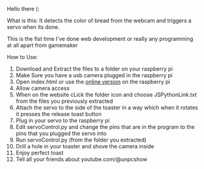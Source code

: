 Hello there (:

What is this: 
It detects the color of bread from the webcam and triggers a servo when its done. 

This is the fist time I've done web development or really any programming at all apart from gamemaker

How to Use:
1) Download and Extract the files to a folder on your raspberry pi
2) Make Sure you have a usb camera plugged in the raspberry pi
3) Open index.html or use the [online version](https://joedotmt.github.io/unpctoaster) on the raspberry pi
4) Allow camera access
5) When on the website cLick the folder icon and choose JSPythonLink.txt from the files you previously extracted
6) Attach the servo to the side of the toaster in a way which when it rotates it presses the release toast button
7) Plug in your servo to the raspberry pi
8) Edit servoControl.py and change the pins that are in the program to the pins that you plugged the servo into
9) Run servoControl.py (from the folder you extracted)
10) Drill a hole in your toaster and shove the camera inside
11) Enjoy perfect toast
12) Tell all your friends about youtube.com/@unpcshow

